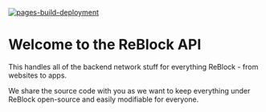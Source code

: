 [![pages-build-deployment](https://github.com/yourworstnightmare1/yourworstnightmare1.github.io/actions/workflows/pages/pages-build-deployment/badge.svg)](https://github.com/yourworstnightmare1/yourworstnightmare1.github.io/actions/workflows/pages/pages-build-deployment)
# Welcome to the ReBlock API
This handles all of the backend network stuff for everything ReBlock - from websites to apps.

We share the source code with you as we want to keep everything under ReBlock open-source and easily modifiable for everyone.
